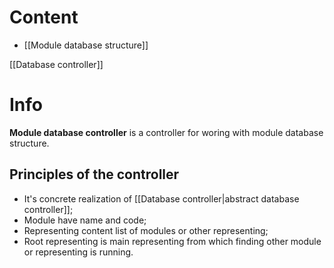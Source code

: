 # Content
- [[Module database structure]]

[[Database controller]]

# Info
**Module database controller** is a controller for woring with module database structure.

## Principles of the controller
- It's concrete realization of [[Database controller|abstract database controller]];
- Module have name and code;
- Representing content list of modules or other representing;
- Root representing is main representing from which finding other module or representing is running.